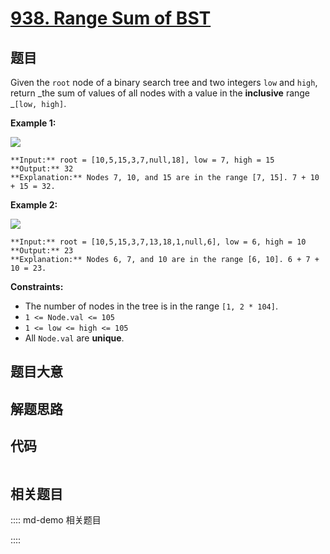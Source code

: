 # [938. Range Sum of BST](https://leetcode.com/problems/range-sum-of-bst)

## 题目

Given the `root` node of a binary search tree and two integers `low` and
`high`, return _the sum of values of all nodes with a value in the
**inclusive** range _`[low, high]`.



**Example 1:**

![](https://assets.leetcode.com/uploads/2020/11/05/bst1.jpg)

    
    
    **Input:** root = [10,5,15,3,7,null,18], low = 7, high = 15
    **Output:** 32
    **Explanation:** Nodes 7, 10, and 15 are in the range [7, 15]. 7 + 10 + 15 = 32.
    

**Example 2:**

![](https://assets.leetcode.com/uploads/2020/11/05/bst2.jpg)

    
    
    **Input:** root = [10,5,15,3,7,13,18,1,null,6], low = 6, high = 10
    **Output:** 23
    **Explanation:** Nodes 6, 7, and 10 are in the range [6, 10]. 6 + 7 + 10 = 23.
    



**Constraints:**

  * The number of nodes in the tree is in the range `[1, 2 * 104]`.
  * `1 <= Node.val <= 105`
  * `1 <= low <= high <= 105`
  * All `Node.val` are **unique**.


## 题目大意

## 解题思路

## 代码

```javascript

```

## 相关题目

:::: md-demo 相关题目

::::
